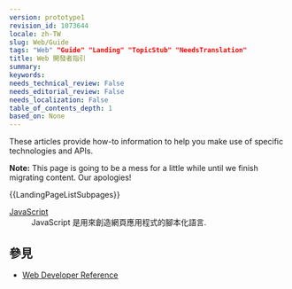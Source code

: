 ```yaml
---
version: prototype1
revision_id: 1073644
locale: zh-TW
slug: Web/Guide
tags: "Web" "Guide" "Landing" "TopicStub" "NeedsTranslation"
title: Web 開發者指引
summary: 
keywords: 
needs_technical_review: False
needs_editorial_review: False
needs_localization: False
table_of_contents_depth: 1
based_on: None
---
```

<p>These articles provide how-to information to help you make use of specific technologies and APIs.</p>

<div class="note">
<p><strong>Note:</strong> This page is going to be a mess for a little while until we finish migrating content. Our apologies!</p>
</div>

<div>{{LandingPageListSubpages}}</div>

<dl>
 <dt><a href="/zh-TW/docs/JavaScript" title="/en-US/docs/JavaScript">JavaScript</a></dt>
 <dd>JavaScript 是用來創造網頁應用程式的腳本化語言.</dd>
</dl>

<h2 id="參見">參見</h2>

<ul>
 <li><a href="/zh-TW/docs/Web/Reference" title="/en-US/docs/Web/Reference">Web Developer Reference</a></li>
</ul>

